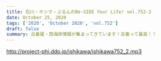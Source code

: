 ```yaml
---
title: 石川・ホンマ・ぶるんのBe-SIDE Your Life! vol.752-2
date: October 25, 2020
tags: ['2020', 'October 2020', 'vol.752']
draft: false
summary: 古着屋・西海岸情報が集まってきています！古着って最高！！
---
```


http://project-phi.ddo.jp/ishikawa/ishikawa752_2.mp3